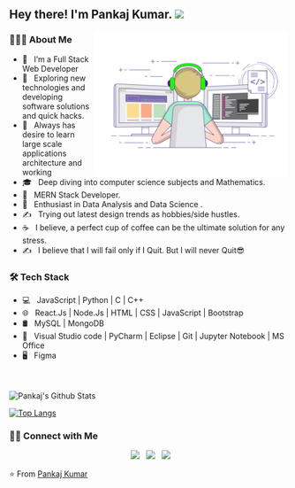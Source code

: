<h2> Hey there! I'm Pankaj Kumar. <img src="https://github.com/souvikguria98/souvikguria98/blob/master/Hi.gif" width="25"></h2>
<img align="right" alt="GIF" src="https://raw.githubusercontent.com/devSouvik/devSouvik/master/gif3.gif" width="350"/>

<h3> 👨🏻‍💻 About Me </h3>

- 🔭 &nbsp; I’m a Full Stack Web Developer
- 🤔 &nbsp; Exploring new technologies and developing software solutions and quick hacks.
- 🎯 &nbsp; Always has desire to learn large scale applications architecture and working
- 🎓 &nbsp; Deep diving into computer science subjects and Mathematics.
- 💼 &nbsp; MERN Stack Developer.
- 🌱 &nbsp; Enthusiast in Data Analysis and Data Science .
- ✍️ &nbsp; Trying out latest design trends as hobbies/side hustles.
- ☕ &nbsp; I believe, a perfect cup of coffee can be the ultimate solution for any stress. 
- ✍️ &nbsp; I believe that I will fail only if I Quit. But I will never Quit😎

<h3>🛠 Tech Stack</h3>

- 💻 &nbsp; JavaScript | Python | C | C++  
- 🌐 &nbsp; React.Js | Node.Js | HTML | CSS | JavaScript | Bootstrap 
- 🛢 &nbsp; MySQL | MongoDB 
- 🔧 &nbsp; Visual Studio code | PyCharm | Eclipse | Git | Jupyter Notebook | MS Office 
- 🖥 &nbsp; Figma 
<br>
<!-- <div>
  <a href="https://leetcode.com/panks123/" target="_blank"><img src="https://leetcode-stat-api.herokuapp.com/panks123/theme=dark" /></a>
</div> -->
  
<br>

<img align="center" src="https://github-readme-stats.vercel.app/api?username=panks123&include_all_commits=true&count_private=true&show_icons=true&line_height=20&title_color=7A7ADB&icon_color=2234AE&text_color=D3D3D3&bg_color=0,000000,130F40" alt="Pankaj's Github Stats">

</br>

[![Top Langs](https://github-readme-stats.vercel.app/api/top-langs/?username=panks123&layout=compact&text_color=daf7dc&bg_color=151515)](https://github.com/panks123/github-readme-stats)


<h3> 🤝🏻 Connect with Me </h3>

<p align="center">
&nbsp; <a href="https://www.instagram.com/pankaj_kumar_r_24/" target="_blank" rel="noopener noreferrer"><img src="https://img.icons8.com/plasticine/100/000000/instagram-new.png" width="50" /></a>  
&nbsp; <a href="https://www.linkedin.com/in/pankaj-kumar-353358120/" target="_blank" rel="noopener noreferrer"><img src="https://img.icons8.com/plasticine/100/000000/linkedin.png" width="50" /></a>
&nbsp; <a href="mailto:pankajkumarhzb787@gmail.com" target="_blank" rel="noopener noreferrer"><img src="https://img.icons8.com/plasticine/100/000000/gmail.png"  width="50" /></a>
</p>

⭐️ From [Pankaj Kumar](https://github.com/panks123)
